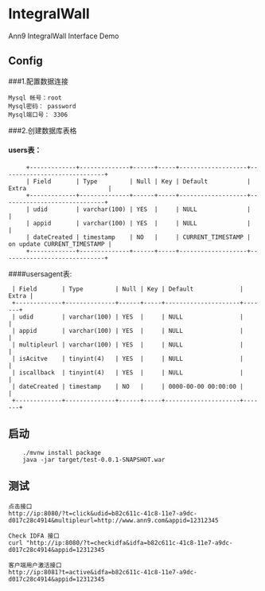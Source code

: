 # IntegralWall
Ann9 IntegralWall Interface Demo

## Config

###1.配置数据连接

    Mysql 帐号：root
    Mysql密码： password
    Mysql端口号： 3306




###2.创建数据库表格
#### users表：
         +-------------+--------------+------+-----+-------------------+-----------------------------+
         | Field       | Type         | Null | Key | Default           | Extra                       |
         +-------------+--------------+------+-----+-------------------+-----------------------------+
         | udid        | varchar(100) | YES  |     | NULL              |                             |
         | appid       | varchar(100) | YES  |     | NULL              |                             |
         | dateCreated | timestamp    | NO   |     | CURRENT_TIMESTAMP | on update CURRENT_TIMESTAMP |
         +-------------+--------------+------+-----+-------------------+-----------------------------+
 
####usersagent表:
 
     | Field       | Type         | Null | Key | Default             | Extra |
     +-------------+--------------+------+-----+---------------------+-------+
     | udid        | varchar(100) | YES  |     | NULL                |       |
     | appid       | varchar(100) | YES  |     | NULL                |       |
     | multipleurl | varchar(100) | YES  |     | NULL                |       |
     | isAcitve    | tinyint(4)   | YES  |     | NULL                |       |
     | iscallback  | tinyint(4)   | YES  |     | NULL                |       |
     | dateCreated | timestamp    | NO   |     | 0000-00-00 00:00:00 |       |
     +-------------+--------------+------+-----+---------------------+-------+




## 启动

    
    
        ./mvnw install package
        java -jar target/test-0.0.1-SNAPSHOT.war


## 测试

    点击接口
    http://ip:8080/?t=click&udid=b82c611c-41c8-11e7-a9dc-d017c28c4914&multipleurl=http://www.ann9.com&appid=12312345

    Check IDFA 接口
    curl "http://ip:8080/?t=checkidfa&idfa=b82c611c-41c8-11e7-a9dc-d017c28c4914&appid=12312345

    客户端用户激活接口
    http://ip:8081?t=active&idfa=b82c611c-41c8-11e7-a9dc-d017c28c4914&appid=12312345



